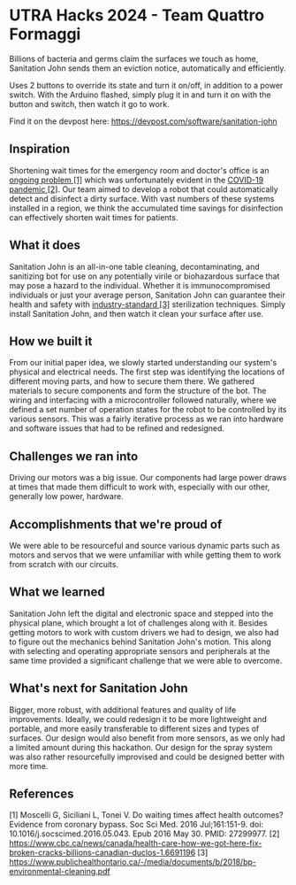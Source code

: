 # UTRA Hacks 2024 - Team Quattro Formaggi
Billions of bacteria and germs claim the surfaces we touch as home, Sanitation John sends them an eviction notice, automatically and efficiently.

Uses 2 buttons to override its state and turn it on/off, in addition to a power switch.
With the Arduino flashed, simply plug it in and turn it on with the button and switch, then watch it go to work.

Find it on the devpost here: https://devpost.com/software/sanitation-john

## Inspiration
Shortening wait times for the emergency room and doctor's office is an [ongoing problem [1]](https://pubmed.ncbi.nlm.nih.gov/27299977/) which was unfortunately evident in the [COVID-19 pandemic [2]](https://www.cbc.ca/news/canada/health-care-how-we-got-here-fix-broken-cracks-billions-canadian-duclos-1.6691196). Our team aimed to develop a robot that could automatically detect and disinfect a dirty surface. With vast numbers of these systems installed in a region, we think the accumulated time savings for disinfection can effectively shorten wait times for patients.
## What it does
Sanitation John is an all-in-one table cleaning, decontaminating, and sanitizing bot for use on any potentially virile or biohazardous surface that may pose a hazard to the individual. Whether it is immunocompromised individuals or just your average person, Sanitation John can guarantee their health and safety with [industry-standard [3]](https://www.publichealthontario.ca/-/media/documents/b/2018/bp-environmental-cleaning.pdf) sterilization techniques. Simply install Sanitation John, and then watch it clean your surface after use.
## How we built it
From our initial paper idea, we slowly started understanding our system's physical and electrical needs. The first step was identifying the locations of different moving parts, and how to secure them there. We gathered materials to secure components and form the structure of the bot. The wiring and interfacing with a microcontroller followed naturally, where we defined a set number of operation states for the robot to be controlled by its various sensors. This was a fairly iterative process as we ran into hardware and software issues that had to be refined and redesigned.
## Challenges we ran into
Driving our motors was a big issue. Our components had large power draws at times that made them difficult to work with, especially with our other, generally low power, hardware.
## Accomplishments that we're proud of
We were able to be resourceful and source various dynamic parts such as motors and servos that we were unfamiliar with while getting them to work from scratch with our circuits.
## What we learned
Sanitation John left the digital and electronic space and stepped into the physical plane, which brought a lot of challenges along with it. Besides getting motors to work with custom drivers we had to design, we also had to figure out the mechanics behind Sanitation John's motion. This along with selecting and operating appropriate sensors and peripherals at the same time provided a significant challenge that we were able to overcome.
## What's next for Sanitation John
Bigger, more robust, with additional features and quality of life improvements. Ideally, we could redesign it to be more lightweight and portable, and more easily transferable to different sizes and types of surfaces. Our design would also benefit from more sensors, as we only had a limited amount during this hackathon. Our design for the spray system was also rather resourcefully improvised and could be designed better with more time.

## References
[1] Moscelli G, Siciliani L, Tonei V. Do waiting times affect health outcomes? Evidence from coronary bypass. Soc Sci Med. 2016 Jul;161:151-9. doi: 10.1016/j.socscimed.2016.05.043. Epub 2016 May 30. PMID: 27299977.
[2] https://www.cbc.ca/news/canada/health-care-how-we-got-here-fix-broken-cracks-billions-canadian-duclos-1.6691196
[3] https://www.publichealthontario.ca/-/media/documents/b/2018/bp-environmental-cleaning.pdf

